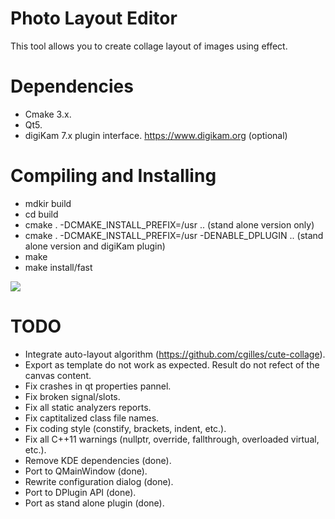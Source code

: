 # Photo Layout Editor

This tool allows you to create collage layout of images using effect.

# Dependencies

- Cmake 3.x.
- Qt5.
- digiKam 7.x plugin interface. <https://www.digikam.org> (optional)

# Compiling and Installing

- mdkir build
- cd build
- cmake . -DCMAKE_INSTALL_PREFIX=/usr ..                            (stand alone version only)
- cmake . -DCMAKE_INSTALL_PREFIX=/usr -DENABLE_DPLUGIN ..           (stand alone version and digiKam plugin)
- make
- make install/fast

![](https://i.imgur.com/79xs2Ef.png)

# TODO

- Integrate auto-layout algorithm (https://github.com/cgilles/cute-collage).
- Export as template do not work as expected. Result do not refect of the canvas content.
- Fix crashes in qt properties pannel.
- Fix broken signal/slots.
- Fix all static analyzers reports.
- Fix captitalized class file names.
- Fix coding style (constify, brackets, indent, etc.).
- Fix all C++11 warnings (nullptr, override, fallthrough, overloaded virtual, etc.).
- Remove KDE dependencies (done).
- Port to QMainWindow (done).
- Rewrite configuration dialog (done).
- Port to DPlugin API (done).
- Port as stand alone plugin (done).
